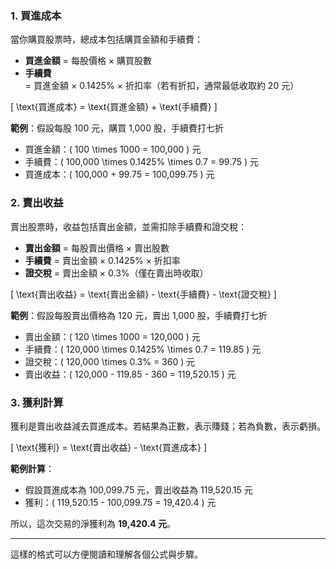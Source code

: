 ### 1. **買進成本**
當你購買股票時，總成本包括購買金額和手續費：

- **買進金額** = 每股價格 × 購買股數
- **手續費** = 買進金額 × 0.1425% × 折扣率（若有折扣，通常最低收取約 20 元）

\[
\text{買進成本} = \text{買進金額} + \text{手續費}
\]

**範例**：假設每股 100 元，購買 1,000 股，手續費打七折
- 買進金額：\( 100 \times 1000 = 100,000 \) 元
- 手續費：\( 100,000 \times 0.1425\% \times 0.7 = 99.75 \) 元
- 買進成本：\( 100,000 + 99.75 = 100,099.75 \) 元

### 2. **賣出收益**
賣出股票時，收益包括賣出金額，並需扣除手續費和證交稅：

- **賣出金額** = 每股賣出價格 × 賣出股數
- **手續費** = 賣出金額 × 0.1425% × 折扣率
- **證交稅** = 賣出金額 × 0.3%（僅在賣出時收取）

\[
\text{賣出收益} = \text{賣出金額} - \text{手續費} - \text{證交稅}
\]

**範例**：假設每股賣出價格為 120 元，賣出 1,000 股，手續費打七折
- 賣出金額：\( 120 \times 1000 = 120,000 \) 元
- 手續費：\( 120,000 \times 0.1425\% \times 0.7 = 119.85 \) 元
- 證交稅：\( 120,000 \times 0.3\% = 360 \) 元
- 賣出收益：\( 120,000 - 119.85 - 360 = 119,520.15 \) 元

### 3. **獲利計算**
獲利是賣出收益減去買進成本。若結果為正數，表示賺錢；若為負數，表示虧損。

\[
\text{獲利} = \text{賣出收益} - \text{買進成本}
\]

**範例計算**：
- 假設買進成本為 100,099.75 元，賣出收益為 119,520.15 元
- 獲利：\( 119,520.15 - 100,099.75 = 19,420.4 \) 元

所以，這次交易的淨獲利為 **19,420.4 元**。

--- 

這樣的格式可以方便閱讀和理解各個公式與步驟。
